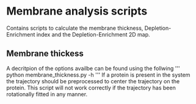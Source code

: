 # Membrane analysis scripts
Contains scripts to calculate the membrane thickness, Depletion-Enrichment index and the Depletion-Enrichment 2D map.
## Membrane thickess
A decritpion of the options availbe can be found using the follwing
'''
python membrane_thickness.py -h
'''
If a protein is present in the system the trajectory should be preprocessed to center the trajectory on the protein. This script will not work correctly if the trajectory has been rotationally fitted in any manner.
